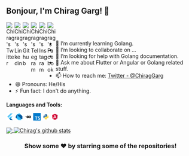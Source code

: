 ## Bonjour, I'm Chirag Garg! 👋

<a href="https://twitter.com/ChiragG60642348">
  <img align="left" alt="Chirag's Twitter" width="22px" src="https://cdn.jsdelivr.net/npm/simple-icons@v3/icons/twitter.svg" />
</a>
<a href="https://www.linkedin.com/in/chirag-garg-a18411175/">
  <img align="left" alt="Chirag's Linkedin" width="22px" src="https://cdn.jsdelivr.net/npm/simple-icons@v3/icons/linkedin.svg" />
</a>
<a href="https://github.com/DeVil2O">
  <img align="left" alt="Chirag's Github" width="22px" src="https://cdn.jsdelivr.net/npm/simple-icons@v3/icons/github.svg" />
</a>
<a href="https://t.me/leviv2">
  <img align="left" alt="Chirag's Telegram" width="22px" src="https://cdn.jsdelivr.net/npm/simple-icons@v3/icons/telegram.svg" />
</a>
<a href="https://www.instagram.com/_chirag_593/">
  <img align="left" alt="Chirag's Instagram" width="22px" src="https://cdn.jsdelivr.net/npm/simple-icons@v3/icons/instagram.svg" />
</a>
<a href="https://www.facebook.com/profile.php?id=100026187023363">
  <img align="left" alt="Chirag's Facebook" width="22px" src="https://cdn.jsdelivr.net/npm/simple-icons@v3/icons/facebook.svg" />
</a>

<br/>
<br/>



- 🌱 I’m currently learning Golang.
- 👯 I’m looking to collaborate on ...
- 🤔 I’m looking for help with Golang documentation.
- 💬 Ask me about Flutter or Angular or Golang related stuff.
- 📫 How to reach me: [Twitter - @ChiragGarg](https://twitter.com/ChiragG60642348)
- 😄 Pronouns: He/His
- ⚡ Fun fact: I don't do anything.



**Languages and Tools:**  

<code><img height="20" src="https://raw.githubusercontent.com/github/explore/80688e429a7d4ef2fca1e82350fe8e3517d3494d/topics/flutter/flutter.png"></code>
<code><img height="20" src="https://raw.githubusercontent.com/github/explore/80688e429a7d4ef2fca1e82350fe8e3517d3494d/topics/dart/dart.png"></code>
<code><img height="20" src="https://raw.githubusercontent.com/github/explore/80688e429a7d4ef2fca1e82350fe8e3517d3494d/topics/go/go.png"></code>
<code><img height="20" src="https://raw.githubusercontent.com/github/explore/80688e429a7d4ef2fca1e82350fe8e3517d3494d/topics/typescript/typescript.png"></code>
<code><img height="20" src="https://raw.githubusercontent.com/github/explore/80688e429a7d4ef2fca1e82350fe8e3517d3494d/topics/python/python.png"></code>
<code><img height="20" src="https://raw.githubusercontent.com/github/explore/80688e429a7d4ef2fca1e82350fe8e3517d3494d/topics/angular/angular.png"></code>    

<a href="https://github.com/DeVil2O">
  <img align="center" src="https://github-readme-stats.vercel.app/api/top-langs/?username=DeVil2O&theme=dark&hide_langs_below=1" />
</a>
<a href="https://github.com/DeVil2O">
 <img align="center" src="https://github-readme-stats.vercel.app/api?username=DeVil2O&show_icons=true&theme=dracula&line_height=27" alt="Chirag's github stats"/>
</a>
<div align="center">

### Show some ❤️ by starring some of the repositories!

</div>

